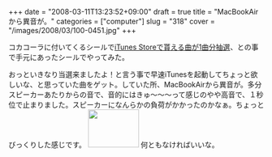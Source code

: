 +++
date = "2008-03-11T13:23:52+09:00"
draft = true
title = "MacBookAirから異音が。"
categories = ["computer"]
slug = "318"
cover = "/images/2008/03/100-0451.jpg"
+++

コカコーラに付いてくるシールで<a href="http://kocp.cocacola.jp/vm/">iTunes Storeで貰える曲が1曲分抽選</a>、との事で手元にあったシールでやってみた。

おっといきなり当選来ましたよ！と言う事で早速iTunesを起動してちょっと欲しいな、と思っていた曲をゲット。していた所、MacBookAirから異音が。多分スピーカーあたりからの音で、音的にはきゅ〜〜〜って感じのやや高音で、１秒位で止まりました。スピーカーになんらかの負荷がかかったのかなぁ。ちょっとびっくりした感じです。
<img src="/images/2008/03/100-0451.jpg" width="100" height="75" alt="" />
何ともなければいいな。
